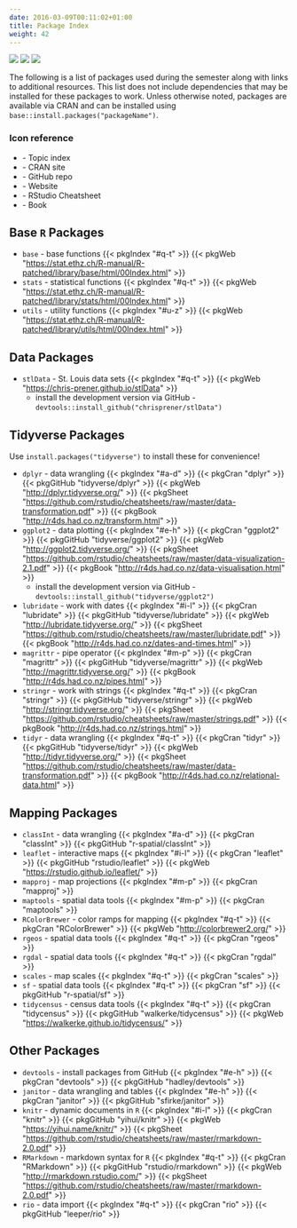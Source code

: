 ```yaml
---
date: 2016-03-09T00:11:02+01:00
title: Package Index
weight: 42
---
```

![](https://img.shields.io/badge/semester-spring%202018-orange.svg) ![](https://img.shields.io/badge/release-updated-brightgreen.svg) ![](https://img.shields.io/badge/last%20update-2018--01--22-brightgreen.svg)

The following is a list of packages used during the semester along with links to additional resources. This list does not include dependencies that may be installed for these packages to work. Unless otherwise noted, packages are available via CRAN and can be installed using `base::install.packages("packageName")`.

### Icon reference

- <i class="pgkIndex"><i class="fas fa-list"></i></i> - Topic index
- <i class="pkgResource"><i class="fas fa-database"></i></i> - CRAN site
- <i class="pkgResource"><i class="fab fa-github"></i></i> - GitHub repo
- <i class="pkgResource"><i class="fas fa-home"></i></i> - Website
- <i class="pkgResource"><i class="fas fa-file"></i></i> - RStudio Cheatsheet
- <i class="pkgResource"><i class="fas fa-book"></i></i> - Book

## Base `R` Packages
- `base` - base functions {{< pkgIndex "#q-t" >}} {{< pkgWeb "https://stat.ethz.ch/R-manual/R-patched/library/base/html/00Index.html" >}}
- `stats` - statistical functions {{< pkgIndex "#q-t" >}} {{< pkgWeb "https://stat.ethz.ch/R-manual/R-patched/library/stats/html/00Index.html"  >}}
- `utils` - utility functions {{< pkgIndex "#u-z" >}} {{< pkgWeb "https://stat.ethz.ch/R-manual/R-patched/library/utils/html/00Index.html" >}}

## Data Packages
- `stlData` - St. Louis data sets {{< pkgIndex "#q-t" >}} {{< pkgWeb "https://chris-prener.github.io/stlData" >}}
  - install the development version via GitHub - `devtools::install_github("chrisprener/stlData")`

## Tidyverse Packages
Use `install.packages("tidyverse")` to install these for convenience!

- `dplyr` - data wrangling {{< pkgIndex "#a-d" >}} {{< pkgCran "dplyr" >}} {{< pkgGitHub "tidyverse/dplyr" >}} {{< pkgWeb "http://dplyr.tidyverse.org/" >}} {{< pkgSheet "https://github.com/rstudio/cheatsheets/raw/master/data-transformation.pdf" >}} {{< pkgBook "http://r4ds.had.co.nz/transform.html" >}}
- `ggplot2` - data plotting {{< pkgIndex "#e-h" >}} {{< pkgCran "ggplot2" >}} {{< pkgGitHub "tidyverse/ggplot2" >}} {{< pkgWeb "http://ggplot2.tidyverse.org/" >}} {{< pkgSheet "https://github.com/rstudio/cheatsheets/raw/master/data-visualization-2.1.pdf" >}} {{< pkgBook "http://r4ds.had.co.nz/data-visualisation.html" >}}
  - install the development version via GitHub - `devtools::install_github("tidyverse/ggplot2")`
- `lubridate` - work with dates {{< pkgIndex "#i-l" >}} {{< pkgCran "lubridate" >}} {{< pkgGitHub "tidyverse/lubridate" >}} {{< pkgWeb "http://lubridate.tidyverse.org/" >}} {{< pkgSheet "https://github.com/rstudio/cheatsheets/raw/master/lubridate.pdf" >}} {{< pkgBook "http://r4ds.had.co.nz/dates-and-times.html" >}}
- `magrittr` - pipe operator {{< pkgIndex "#m-p" >}} {{< pkgCran "magrittr" >}} {{< pkgGitHub "tidyverse/magrittr" >}} {{< pkgWeb "http://magrittr.tidyverse.org/" >}} {{< pkgBook "http://r4ds.had.co.nz/pipes.html" >}}
- `stringr` - work with strings {{< pkgIndex "#q-t" >}} {{< pkgCran "stringr" >}} {{< pkgGitHub "tidyverse/stringr" >}} {{< pkgWeb "http://stringr.tidyverse.org/" >}} {{< pkgSheet "https://github.com/rstudio/cheatsheets/raw/master/strings.pdf" >}} {{< pkgBook "http://r4ds.had.co.nz/strings.html" >}}
- `tidyr` - data wrangling {{< pkgIndex "#q-t" >}} {{< pkgCran "tidyr" >}} {{< pkgGitHub "tidyverse/tidyr" >}} {{< pkgWeb "http://tidyr.tidyverse.org/" >}} {{< pkgSheet "https://github.com/rstudio/cheatsheets/raw/master/data-transformation.pdf" >}} {{< pkgBook "http://r4ds.had.co.nz/relational-data.html" >}}

## Mapping Packages
- `classInt` - data wrangling {{< pkgIndex "#a-d" >}} {{< pkgCran "classInt" >}} {{< pkgGitHub "r-spatial/classInt" >}}
- `leaflet` - interactive maps {{< pkgIndex "#i-l" >}} {{< pkgCran "leaflet" >}} {{< pkgGitHub "rstudio/leaflet" >}} {{< pkgWeb "https://rstudio.github.io/leaflet/" >}}
- `mapproj` - map projections {{< pkgIndex "#m-p" >}} {{< pkgCran "mapproj" >}}
- `maptools` - spatial data tools {{< pkgIndex "#m-p" >}} {{< pkgCran "maptools" >}}
- `RColorBrewer` - color ramps for mapping {{< pkgIndex "#q-t" >}} {{< pkgCran "RColorBrewer" >}} {{< pkgWeb "http://colorbrewer2.org/" >}}
- `rgeos` - spatial data tools {{< pkgIndex "#q-t" >}} {{< pkgCran "rgeos" >}}
- `rgdal` - spatial data tools {{< pkgIndex "#q-t" >}} {{< pkgCran "rgdal" >}}
- `scales` - map scales {{< pkgIndex "#q-t" >}} {{< pkgCran "scales" >}}
- `sf` - spatial data tools {{< pkgIndex "#q-t" >}} {{< pkgCran "sf" >}} {{< pkgGitHub "r-spatial/sf" >}}
- `tidycensus` - census data tools {{< pkgIndex "#q-t" >}} {{< pkgCran "tidycensus" >}} {{< pkgGitHub "walkerke/tidycensus" >}} {{< pkgWeb "https://walkerke.github.io/tidycensus/" >}}

## Other Packages
- `devtools` - install packages from GitHub {{< pkgIndex "#e-h" >}} {{< pkgCran "devtools" >}} {{< pkgGitHub "hadley/devtools" >}}
- `janitor` - data wrangling and tables {{< pkgIndex "#e-h" >}} {{< pkgCran "janitor" >}} {{< pkgGitHub "sfirke/janitor" >}}
- `knitr` - dynamic documents in `R` {{< pkgIndex "#i-l" >}} {{< pkgCran "knitr" >}} {{< pkgGitHub "yihui/knitr" >}} {{< pkgWeb "https://yihui.name/knitr/" >}} {{< pkgSheet "https://github.com/rstudio/cheatsheets/raw/master/rmarkdown-2.0.pdf" >}}
- `RMarkdown` - markdown syntax for `R` {{< pkgIndex "#q-t" >}} {{< pkgCran "RMarkdown" >}} {{< pkgGitHub "rstudio/rmarkdown" >}} {{< pkgWeb "http://rmarkdown.rstudio.com/" >}} {{< pkgSheet "https://github.com/rstudio/cheatsheets/raw/master/rmarkdown-2.0.pdf" >}}
- `rio` - data import {{< pkgIndex "#q-t" >}} {{< pkgCran "rio" >}} {{< pkgGitHub "leeper/rio" >}}